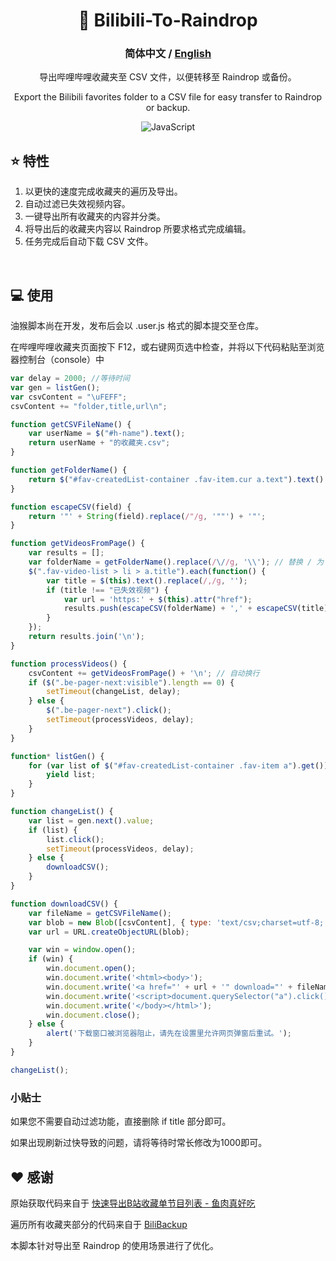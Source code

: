 <div align="center">

# 🚛 Bilibili-To-Raindrop

### **简体中文** / <a href="https://github.com/AHCorn/Bilibili-To-Raindrop/blob/main/README_EN.md"> English </a> 

导出哔哩哔哩收藏夹至 CSV 文件，以便转移至 Raindrop 或备份。

Export the Bilibili favorites folder to a CSV file for easy transfer to Raindrop or backup.

![JavaScript](https://img.shields.io/badge/javascript-%23323330.svg?style=for-the-badge&logo=javascript&logoColor=%23F7DF1E) 

</div>


## ⭐ 特性
1. 以更快的速度完成收藏夹的遍历及导出。
2. 自动过滤已失效视频内容。
3. 一键导出所有收藏夹的内容并分类。
4. 将导出后的收藏夹内容以 Raindrop 所要求格式完成编辑。
5. 任务完成后自动下载 CSV 文件。
<br>

## 💻 使用
油猴脚本尚在开发，发布后会以 .user.js 格式的脚本提交至仓库。

在哔哩哔哩收藏夹页面按下 F12，或右键网页选中检查，并将以下代码粘贴至浏览器控制台（console）中
```js
var delay = 2000; //等待时间
var gen = listGen();
var csvContent = "\uFEFF";
csvContent += "folder,title,url\n";

function getCSVFileName() {
    var userName = $("#h-name").text();
    return userName + "的收藏夹.csv";
}

function getFolderName() {
    return $("#fav-createdList-container .fav-item.cur a.text").text().trim();
}

function escapeCSV(field) {
    return '"' + String(field).replace(/"/g, '""') + '"';
}

function getVideosFromPage() {
    var results = [];
    var folderName = getFolderName().replace(/\//g, '\\'); // 替换 / 为 \ 避免 Raindrop 识别出错
    $(".fav-video-list > li > a.title").each(function() {
        var title = $(this).text().replace(/,/g, '');
        if (title !== "已失效视频") {
            var url = 'https:' + $(this).attr("href");
            results.push(escapeCSV(folderName) + ',' + escapeCSV(title) + ',' + escapeCSV(url));
        }
    });
    return results.join('\n');
}

function processVideos() {
    csvContent += getVideosFromPage() + '\n'; // 自动换行
    if ($(".be-pager-next:visible").length == 0) {
        setTimeout(changeList, delay);
    } else {
        $(".be-pager-next").click();
        setTimeout(processVideos, delay);
    }
}

function* listGen() {
    for (var list of $("#fav-createdList-container .fav-item a").get()) {
        yield list;
    }
}

function changeList() {
    var list = gen.next().value;
    if (list) {
        list.click();
        setTimeout(processVideos, delay);
    } else {
        downloadCSV();
    }
}

function downloadCSV() {
    var fileName = getCSVFileName();
    var blob = new Blob([csvContent], { type: 'text/csv;charset=utf-8;' });
    var url = URL.createObjectURL(blob);

    var win = window.open();
    if (win) {
        win.document.open();
        win.document.write('<html><body>');
        win.document.write('<a href="' + url + '" download="' + fileName + '">点击下载</a>');
        win.document.write('<script>document.querySelector("a").click();</script>');
        win.document.write('</body></html>');
        win.document.close();
    } else {
        alert('下载窗口被浏览器阻止，请先在设置里允许网页弹窗后重试。');
    }
}

changeList();

```
### 小贴士
如果您不需要自动过滤功能，直接删除 if title 部分即可。

如果出现刷新过快导致的问题，请将等待时常长修改为1000即可。

## ❤️ 感谢
原始获取代码来自于 [快速导出B站收藏单节目列表 - 鱼肉真好吃](https://www.cnblogs.com/toumingbai/p/11399238.html)

遍历所有收藏夹部分的代码来自于 [BiliBackup](https://github.com/sweatran/BiliBackup?tab=readme-ov-file)

本脚本针对导出至 Raindrop 的使用场景进行了优化。
